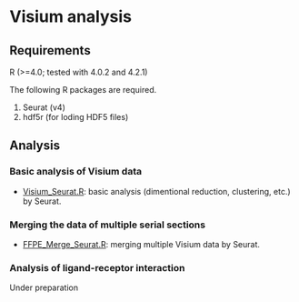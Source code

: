 # Visium analysis

## Requirements
R (>=4.0; tested with 4.0.2 and 4.2.1)

The following R packages are required.
1. Seurat (v4)
2. hdf5r (for loding HDF5 files)

## Analysis
### Basic analysis of Visium data  
- [Visium_Seurat.R](./Visium_Seurat.R): basic analysis (dimentional reduction, clustering, etc.) by Seurat.

### Merging the data of multiple serial sections 
- [FFPE_Merge_Seurat.R](./FFPE_Merge_Seurat.R): merging multiple Visium data by Seurat.

### Analysis of ligand-receptor interaction
Under preparation
